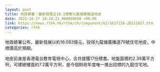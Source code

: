```yaml
---
layout: post
title: 地政總署：麗新發展近16.1億奪九龍塘廣播道地皮
date: 2021-10-27 18:24:21.000000000 +08:00
link: https://news.rthk.hk/rthk/ch/component/k2/1617228-20211027.htm
categories: rthk
---
```


地政總署公布，麗新發展以約16.083億元，投得九龍塘廣播道79號住宅地皮，中標價高於預期。

地皮前身是香港電台教育電視中心，合共接獲17份標書。地盤面積約2.39萬平方呎，可建總樓面約7.2萬平方呎，是今個財政年度唯一推出招標的九龍住宅地。
